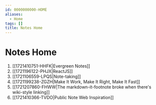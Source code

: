 ```yaml
---
id: 0000000000-HOME
aliases:
  - Home
tags: []
title: Notes Home
---
```


# Notes Home

<div id="search"></div>

1. [[1721410751-HHFK|Evergreen Notes]]
1. [[1721196122-PHJX|ReactJS]]
1. [[1721106559-LPQS|Note-taking]]
1. [[1721199238-ZGZH|Make It Work, Make It Right, Make It Fast]]
1. [[1721207860-FHWW|The markdown-it-footnote broke when there's wiki-style linking]]
1. [[1721410366-TVDO|Public Note Web Inspiration]]
